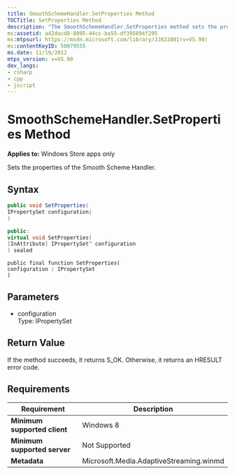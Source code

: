```yaml
---
title: SmoothSchemeHandler.SetProperties Method
TOCTitle: SetProperties Method
description: "The SmoothSchemeHandler.SetProperties method sets the properties of the Smooth Scheme Handler. This article describes its syntax and requirements."
ms:assetid: a42dacd8-8095-44cc-ba55-df395894f295
ms:mtpsurl: https://msdn.microsoft.com/library/JJ822801(v=VS.90)
ms:contentKeyID: 50079555
ms.date: 11/19/2012
mtps_version: v=VS.90
dev_langs:
- csharp
- cpp
- jscript
---
```


# SmoothSchemeHandler.SetProperties Method

**Applies to:** Windows Store apps only

Sets the properties of the Smooth Scheme Handler.

## Syntax

```csharp
public void SetProperties(
IPropertySet configuration|
)
```

```cpp
public:
virtual void SetProperties(
[InAttribute] IPropertySet^ configuration
) sealed
```

```jscript
public final function SetProperties(
configuration : IPropertySet
)
```

## Parameters

  - configuration  
    Type: IPropertySet

## Return Value

If the method succeeds, it returns S\_OK. Otherwise, it returns an HRESULT error code.

## Requirements

|Requirement|Description|
|--- |--- |
|**Minimum supported client**|Windows 8|
|**Minimum supported server**|Not Supported|
|**Metadata**|Microsoft.Media.AdaptiveStreaming.winmd|
